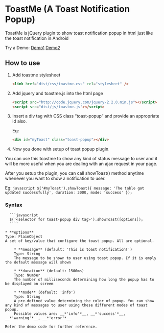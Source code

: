 # ToastMe (A Toast Notification Popup)
ToastMe is jQuery plugin to show toast notification popup in html just like the toast notification in Android 

Try a Demo:
[Demo1](https://rawgit.com/npnm/ToastMe/master/examples/toast-popup-demo.html)
[Demo2](https://rawgit.com/npnm/ToastMe/master/examples/toast-popup-demo2.html)

## How to use

1. Add toastme stylesheet
   
      ```HTML
      <link href="dist/css/toastme.css" rel="stylesheet" />
      ```
   
2. Add jquery and toastme.js into the html page

      ```HTML
      <script src="http://code.jquery.com/jquery-2.2.0.min.js"></script>
      <script src="dist/js/toastme.js"></script>
      ```
      
3. Insert a div tag with CSS class “toast-popup” and provide an appropriate id also.

   Eg:
      ```HTML
      <div id="myToast" class="toast-popup"></div>
      ```
4.	Now you done with setup of toast popup plugin.

   You can use this toastme to show any kind of status message to user and it will be more useful when you are dealing with an ajax request in your page.

   After you setup the plugin, you can call showToast() method anytime whenever you want to show a notification to user. 
   
   Eg:
      ```javascript
      $('#myToast').showToast({
         message: 'The table got updated successfully',
         duration: 3000,
         mode: 'success'
      });
      ```
   ### Syntax
      ```javascript
      $('<selector for toast-popup div tag>').showToast([options]);
      ````
      
   	* **options**  
   	Type: PlainObject  
   	A set of key/value that configure the toast popup. All are optional.  
   	  
		* **message** (default: 'This is toast notification!')  
		Type: String  
		The message to be shown to user using toast popup. If it is emply the default message will shown  

		* **duration** (default: 1500ms)  
		Type: Number  
		The number of milliseconds determining how long the popup has to be displayed on screen  

		* **mode** (default: 'info')  
		Type: String  
		A pre-defined value determining the color of popup. You can show any kind of messages to user using these different modes of toast popup.  
		Possible values are: __*'info'*__, __*'success'*__, __*'warning'*__, __*'error'*__  

	Refer the demo code for further reference.

